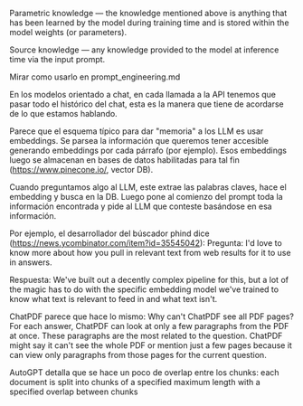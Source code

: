 Parametric knowledge — the knowledge mentioned above is anything that has been learned by the model during training time and is stored within the model weights (or parameters).

Source knowledge — any knowledge provided to the model at inference time via the input prompt.


Mirar como usarlo en prompt_engineering.md


En los modelos orientado a chat, en cada llamada a la API tenemos que pasar todo el histórico del chat, esta es la manera que tiene de acordarse
de lo que estamos hablando.



Parece que el esquema típico para dar "memoria" a los LLM es usar embeddings.
Se parsea la información que queremos tener accesible generando embeddings por cada párrafo (por ejemplo).
Esos embeddings luego se almacenan en bases de datos habilitadas para tal fin (https://www.pinecone.io/, vector DB).

Cuando preguntamos algo al LLM, este extrae las palabras claves, hace el embedding y busca en la DB.
Luego pone al comienzo del prompt toda la información encontrada y pide al LLM que conteste basándose en esa información.

Por ejemplo, el desarrollador del búscador phind dice (https://news.ycombinator.com/item?id=35545042):
Pregunta: I'd love to know more about how you pull in relevant text from web results for it to use in answers.

Respuesta: We've built out a decently complex pipeline for this, but a lot of the magic has to do with the specific embedding model we've trained to know what text is relevant to feed in and what text isn't.


ChatPDF parece que hace lo mismo:
Why can't ChatPDF see all PDF pages?
For each answer, ChatPDF can look at only a few paragraphs from the PDF at once. These paragraphs are the most related to the question. ChatPDF might say it can't see the whole PDF or mention just a few pages because it can view only paragraphs from those pages for the current question.


AutoGPT detalla que se hace un poco de overlap entre los chunks:
each document is split into chunks of a specified maximum length with a specified overlap between chunks
